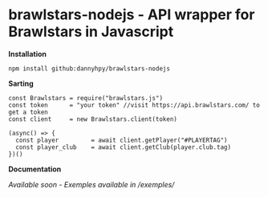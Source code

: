 # brawlstars-nodejs - API wrapper for Brawlstars in Javascript

**Installation**

`npm install github:dannyhpy/brawlstars-nodejs`

**Sarting**

```JS
const Brawlstars = require("brawlstars.js")
const token      = "your token" //visit https://api.brawlstars.com/ to get a token
const client     = new Brawlstars.client(token)

(async() => {
  const player         = await client.getPlayer("#PLAYERTAG")
  const player_club    = await client.getClub(player.club.tag)
})()
```

**Documentation**

*Available soon* -
*Exemples available in /exemples/*
